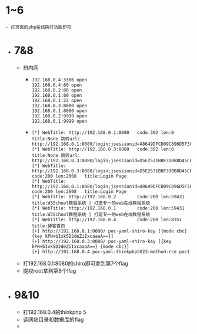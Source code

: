 # 1~6
	- 打页面的php在线执行功能即可
- # 7&8
	- 扫内网
		- ```
		  192.168.0.4:3306 open
		  192.168.0.4:80 open
		  192.168.0.2:80 open
		  192.168.0.1:80 open
		  192.168.0.1:22 open
		  192.168.0.3:8080 open
		  192.168.0.1:8080 open
		  192.168.0.2:9999 open
		  192.168.0.1:9999 open
		  ```
		- ```
		  [*] WebTitle: http://192.168.0.1:8080   code:302 len:0      title:None 跳转url: http://192.168.0.1:8080/login;jsessionid=A8649DFCD09C896D5F387AE8F916D35F
		  [*] WebTitle: http://192.168.0.3:8080   code:302 len:0      title:None 跳转url: http://192.168.0.3:8080/login;jsessionid=D5E2531BBF330B8D45CBB786A3A86E4E
		  [*] WebTitle: http://192.168.0.3:8080/login;jsessionid=D5E2531BBF330B8D45CBB786A3A86E4E code:200 len:2608   title:Login Page
		  [*] WebTitle: http://192.168.0.1:8080/login;jsessionid=A8649DFCD09C896D5F387AE8F916D35F code:200 len:2608   title:Login Page
		  [*] WebTitle: http://192.168.0.2        code:200 len:59431  title:W3School教程系统 | 打造专一的web在线教程系统
		  [*] WebTitle: http://192.168.0.1        code:200 len:59431  title:W3School教程系统 | 打造专一的web在线教程系统
		  [*] WebTitle: http://192.168.0.4        code:200 len:8351   title:博客首页
		  [+] http://192.168.0.1:8080/ poc-yaml-shiro-key [{mode cbc} {key kPH+bIxk5D2deZiIxcaaaA==}]
		  [+] http://192.168.0.3:8080/ poc-yaml-shiro-key [{key kPH+bIxk5D2deZiIxcaaaA==} {mode cbc}]
		  [+] http://192.168.0.4 poc-yaml-thinkphp5023-method-rce poc1
		  
		  ```
	- 打192.168.0.1:8080的shiro即可拿到第7个flag
	- 提权root拿到第8个flag
- # 9&10
	- 打192.168.0.4的thinkphp 5
	- 读网站目录和数据库的flag
	-